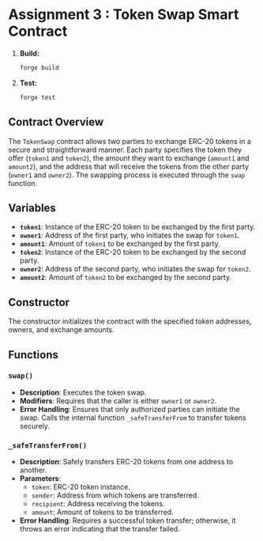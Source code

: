 # Assignment 3 : Token Swap Smart Contract

1. **Build:**

   ```bash
   forge build
   ```

2. **Test:**

   ```bash
   forge test
   ```

## Contract Overview

The `TokenSwap` contract allows two parties to exchange ERC-20 tokens in a secure and straightforward manner. Each party specifies the token they offer (`token1` and `token2`), the amount they want to exchange (`amount1` and `amount2`), and the address that will receive the tokens from the other party (`owner1` and `owner2`). The swapping process is executed through the `swap` function.

## Variables

- **`token1`**: Instance of the ERC-20 token to be exchanged by the first party.
- **`owner1`**: Address of the first party, who initiates the swap for `token1`.
- **`amount1`**: Amount of `token1` to be exchanged by the first party.
- **`token2`**: Instance of the ERC-20 token to be exchanged by the second party.
- **`owner2`**: Address of the second party, who initiates the swap for `token2`.
- **`amount2`**: Amount of `token2` to be exchanged by the second party.

## Constructor

The constructor initializes the contract with the specified token addresses, owners, and exchange amounts.

## Functions

### `swap()`

- **Description**: Executes the token swap.
- **Modifiers**: Requires that the caller is either `owner1` or `owner2`.
- **Error Handling**: Ensures that only authorized parties can initiate the swap. Calls the internal function `_safeTransferFrom` to transfer tokens securely.

### `_safeTransferFrom()`

- **Description**: Safely transfers ERC-20 tokens from one address to another.
- **Parameters**:
  - `token`: ERC-20 token instance.
  - `sender`: Address from which tokens are transferred.
  - `recipient`: Address receiving the tokens.
  - `amount`: Amount of tokens to be transferred.
- **Error Handling**: Requires a successful token transfer; otherwise, it throws an error indicating that the transfer failed.

